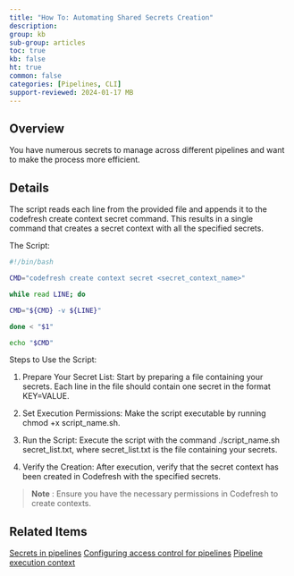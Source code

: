 ```yaml
---
title: "How To: Automating Shared Secrets Creation"
description: 
group: kb
sub-group: articles
toc: true
kb: false
ht: true
common: false
categories: [Pipelines, CLI]
support-reviewed: 2024-01-17 MB
---
```


## Overview

You have numerous secrets to manage across different pipelines and want to make the process more efficient.

## Details

The script reads each line from the provided file and appends it to the codefresh create context secret command. This results in a single command that creates a secret context with all the specified secrets.

The Script:

```bash
#!/bin/bash

CMD="codefresh create context secret <secret_context_name>"

while read LINE; do

CMD="${CMD} -v ${LINE}"

done < "$1"

echo "$CMD"
```

Steps to Use the Script:

1. Prepare Your Secret List: Start by preparing a file containing your secrets. Each line in the file should contain one secret in the format KEY=VALUE.

2. Set Execution Permissions: Make the script executable by running chmod +x script_name.sh.

3. Run the Script: Execute the script with the command ./script_name.sh secret_list.txt, where secret_list.txt is the file containing your secrets.

4. Verify the Creation: After execution, verify that the secret context has been created in Codefresh with the specified secrets.

>**Note** : Ensure you have the necessary permissions in Codefresh to create contexts.

## Related Items

[Secrets in pipelines]({{site.baseurl}}/docs/pipelines/configuration/secrets-store/)
[Configuring access control for pipelines]({{site.baseurl}}/docs/administration/account-user-management/access-control/)
[Pipeline execution context]({{site.baseurl}}docs/administration/account-user-management/pipeline-execution-context/)
